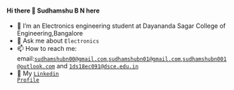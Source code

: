 #### Hi there 👋 Sudhamshu B N here
- 🌱 I’m an Electronics engineering student at Dayananda Sagar College of Engineering,Bangalore
- 💬 Ask me about <code>Electronics</code>
- 📫 How to reach me: email:<code>sudhamshubn00@gmail.com</code>,<code>sudhamshubn01@gmail.com</code>,<code>sudhamshubn001@outlook.com</code> and <code>1ds18ec091@dsce.edu.in</code><br>
- 🔭 My <a href=https://www.linkedin.com/in/sudhamshu-b-n-760bb7171/><code>Linkedin Profile</code></a>
